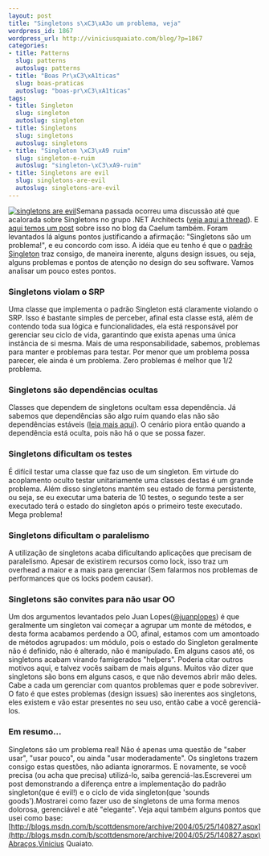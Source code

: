 ```yaml
--- 
layout: post
title: "Singletons s\xC3\xA3o um problema, veja"
wordpress_id: 1867
wordpress_url: http://viniciusquaiato.com/blog/?p=1867
categories: 
- title: Patterns
  slug: patterns
  autoslug: patterns
- title: "Boas Pr\xC3\xA1ticas"
  slug: boas-praticas
  autoslug: "boas-pr\xC3\xA1ticas"
tags: 
- title: Singleton
  slug: singleton
  autoslug: singleton
- title: Singletons
  slug: singletons
  autoslug: singletons
- title: "Singleton \xC3\xA9 ruim"
  slug: singleton-e-ruim
  autoslug: "singleton-\xC3\xA9-ruim"
- title: Singletons are evil
  slug: singletons-are-evil
  autoslug: singletons-are-evil
---
```

[![](http://viniciusquaiato.com/images_posts/singletons-evil.jpg "singletons are evil")](http://viniciusquaiato.com/images_posts/singletons-evil.jpg)Semana passada ocorreu uma discussão até que acalorada sobre Singletons no grupo .NET Architects ([veja aqui a thread](http://groups.google.com/group/dotnetarchitects/browse_thread/thread/379192a5e97b6597)). E [aqui temos um post](http://blog.caelum.com.br/2006/08/08/singletons-e-static-perigo-a-vista/) sobre isso no blog da Caelum também. Foram levantados lá alguns pontos justificando a afirmação: "Singletons são um problema!", e eu concordo com isso. A idéia que eu tenho é que o [padrão Singleton](http://pt.wikipedia.org/wiki/Singleton) traz consigo, de maneira inerente, alguns design issues, ou seja, alguns problemas e pontos de atenção no design do seu software. Vamos analisar um pouco estes pontos.

### Singletons violam o SRP
Uma classe que implementa o padrão Singleton está claramente violando o SRP. Isso é bastante simples de perceber, afinal esta classe está, além de contendo toda sua lógica e funcionalidades, ela está responsável por gerenciar seu ciclo de vida, garantindo que exista apenas uma única instância de si mesma. Mais de uma responsabilidade, sabemos, problemas para manter e problemas para testar. Por menor que um problema possa parecer, ele ainda é um problema. Zero problemas é melhor que 1/2 problema.

### Singletons são dependências ocultas
Classes que dependem de singletons ocultam essa dependência. Já sabemos que dependências são algo ruim quando elas não são dependências estáveis ([leia mais aqui](http://www.aniche.com.br/2010/10/tdd-diminui-o-acoplamento-mas-so-isso-nao-resolve/)). O cenário piora então quando a dependência está oculta, pois não há o que se possa fazer.

### Singletons dificultam os testes
É difícil testar uma classe que faz uso de um singleton. Em virtude do acoplamento oculto testar unitariamente uma classes destas é um grande problema. Além disso singletons mantém seu estado de forma persistente, ou seja, se eu executar uma bateria de 10 testes, o segundo teste a ser executado terá o estado do singleton após o primeiro teste executado. Mega problema!

### Singletons dificultam o paralelismo
A utilização de singletons acaba dificultando aplicações que precisam de paralelismo. Apesar de existirem recursos como lock, isso traz um overhead a maior e a mais para gerenciar (Sem falarmos nos problemas de performances que os locks podem causar).

### Singletons são convites para não usar OO
 Um dos argumentos levantados pelo Juan Lopes([@juanplopes](http://twitter.com/juanplopes)) é que geralmente um singleton vai começar a agrupar um monte de métodos, e desta forma acabamos perdendo a OO, afinal, estamos com um amontoado de métodos agrupados: um módulo, pois o estado do Singleton geralmente não é definido, não é alterado, não é manipulado. Em alguns casos até, os singletons acabam virando famigerados "helpers". Poderia citar outros motivos aqui, e talvez vocês saibam de mais alguns. Muitos vão dizer que singletons são bons em alguns casos, e que não devemos abrir mão deles. Cabe a cada um gerenciar com quantos problemas quer e pode sobreviver. O fato é que estes problemas (design issues) são inerentes aos singletons, eles existem e vão estar presentes no seu uso, então cabe a você gerenciá-los.

### Em resumo...
Singletons são um problema real! Não é apenas uma questão de "saber usar", "usar pouco", ou ainda "usar moderadamente". Os singletons trazem consigo estas questões, não adianta ignorarmos. E novamente, se você precisa (ou acha que precisa) utilizá-lo, saiba gerenciá-las.Escreverei um post demonstrando a diferença entre a implementação do padrão singleton(que é evil!) e o ciclo de vida singleton(que 'sounds goods').Mostrarei como fazer uso de singletons de uma forma menos dolorosa, gerenciável e até "elegante". Veja aqui também alguns pontos que usei como base: [http://blogs.msdn.com/b/scottdensmore/archive/2004/05/25/140827.aspx](http://blogs.msdn.com/b/scottdensmore/archive/2004/05/25/140827.aspx)Abraços,Vinicius Quaiato.
